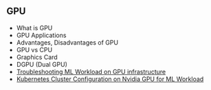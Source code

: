 ## GPU
- What is GPU
- GPU Applications
- Advantages, Disadvantages of GPU
- GPU vs CPU
- Graphics Card
- DGPU (Dual GPU)
- [Troubleshooting ML Workload on GPU infrastructure](https://code-with-amitk.github.io/Motherboard/GPU/Troubleshooting/ML_Workload/Monitoring_Pipeline.html)
- [Kubernetes Cluster Configuration on Nvidia GPU for ML Workload](https://code-with-amitk.github.io/Motherboard/)
